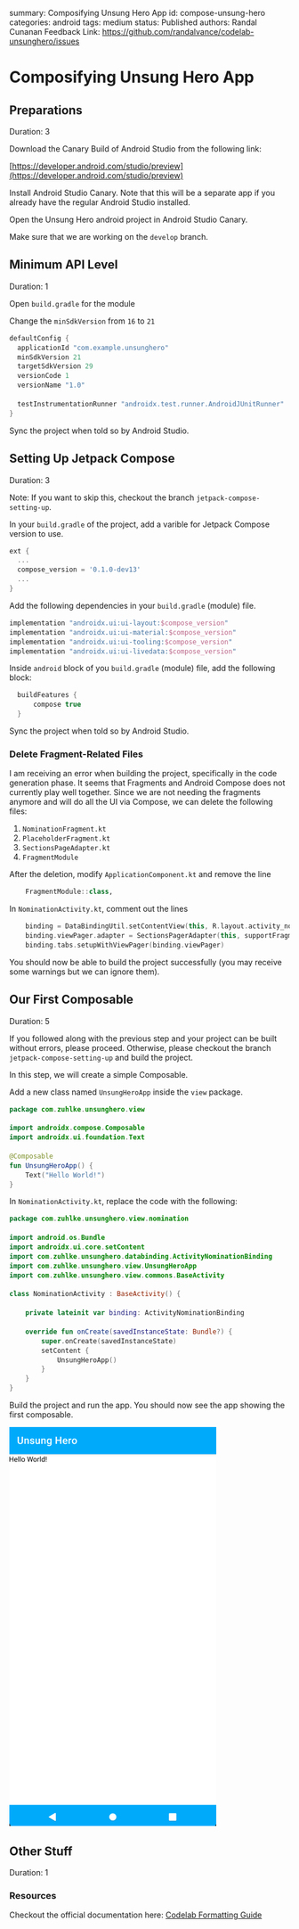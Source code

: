 summary: Composifying Unsung Hero App
id: compose-unsung-hero
categories: android
tags: medium
status: Published 
authors: Randal Cunanan
Feedback Link: https://github.com/randalvance/codelab-unsunghero/issues

# Composifying Unsung Hero App
<!-- ------------------------ -->
## Preparations
Duration: 3

Download the Canary Build of Android Studio from the following link:

[https://developer.android.com/studio/preview](https://developer.android.com/studio/preview)

Install Android Studio Canary. Note that this will be a separate app if you already have the regular Android Studio installed.

Open the Unsung Hero android project in Android Studio Canary.

Make sure that we are working on the `develop` branch.


<!-- ------------------------ -->
## Minimum API Level
Duration: 1

Open `build.gradle` for the module

Change the `minSdkVersion` from `16` to `21`
```gradle
defaultConfig {
  applicationId "com.example.unsunghero"
  minSdkVersion 21
  targetSdkVersion 29
  versionCode 1
  versionName "1.0"

  testInstrumentationRunner "androidx.test.runner.AndroidJUnitRunner"
}
```

Sync the project when told so by Android Studio.

<!-- ------------------------ -->
## Setting Up Jetpack Compose
Duration: 3

Note: If you want to skip this, checkout the branch `jetpack-compose-setting-up`.

In your `build.gradle` of the project, add a varible for Jetpack Compose version to use.
```gradle
ext {
  ...
  compose_version = '0.1.0-dev13'
  ...
}
```

Add the following dependencies in your `build.gradle` (module) file.
```gradle
implementation "androidx.ui:ui-layout:$compose_version"
implementation "androidx.ui:ui-material:$compose_version"
implementation "androidx.ui:ui-tooling:$compose_version"
implementation "androidx.ui:ui-livedata:$compose_version"
```

Inside `android` block of you `build.gradle` (module) file, add the following block:
```gradle
  buildFeatures {
      compose true
  }
```

Sync the project when told so by Android Studio.

### Delete Fragment-Related Files

I am receiving an error when building the project, specifically in the code generation phase.
It seems that Fragments and Android Compose does not currently play well together.
Since we are not needing the fragments anymore and will do all the UI via Compose, we can delete the following files:
1. `NominationFragment.kt`
1. `PlaceholderFragment.kt`
1. `SectionsPageAdapter.kt`
1. `FragmentModule`

After the deletion, modify `ApplicationComponent.kt` and remove the line
```kotlin
    FragmentModule::class,
```

In `NominationActivity.kt`, comment out the lines
```kotlin
    binding = DataBindingUtil.setContentView(this, R.layout.activity_nomination)
    binding.viewPager.adapter = SectionsPagerAdapter(this, supportFragmentManager)
    binding.tabs.setupWithViewPager(binding.viewPager)
```

You should now be able to build the project successfully (you may receive some warnings but we can ignore them).



<!-- ------------------------ -->
## Our First Composable
Duration: 5

If you followed along with the previous step and your project can be built without errors, please proceed.
Otherwise, please checkout the branch `jetpack-compose-setting-up` and build the project.

In this step, we will create a simple Composable.

Add a new class named `UnsungHeroApp` inside the `view` package.

```kotlin
package com.zuhlke.unsunghero.view

import androidx.compose.Composable
import androidx.ui.foundation.Text

@Composable
fun UnsungHeroApp() {
    Text("Hello World!")
}
```

In `NominationActivity.kt`, replace the code with the following:
```kotlin
package com.zuhlke.unsunghero.view.nomination

import android.os.Bundle
import androidx.ui.core.setContent
import com.zuhlke.unsunghero.databinding.ActivityNominationBinding
import com.zuhlke.unsunghero.view.UnsungHeroApp
import com.zuhlke.unsunghero.view.commons.BaseActivity

class NominationActivity : BaseActivity() {

    private lateinit var binding: ActivityNominationBinding

    override fun onCreate(savedInstanceState: Bundle?) {
        super.onCreate(savedInstanceState)
        setContent { 
            UnsungHeroApp()
        }
    }
}
```

Build the project and run the app. You should now see the app showing the first composable.

![alt-text-here](assets/composable-hello-world.png)

<!-- ------------------------ -->
## Other Stuff
Duration: 1

### Resources
Checkout the official documentation here: [Codelab Formatting Guide](https://github.com/googlecodelabs/tools/blob/master/FORMAT-GUIDE.md)